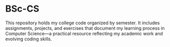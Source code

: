 # BSc-CS
This repository holds my college code organized by semester. It includes assignments, projects, and exercises that document my learning process in Computer Science—a practical resource reflecting my academic work and evolving coding skills.

